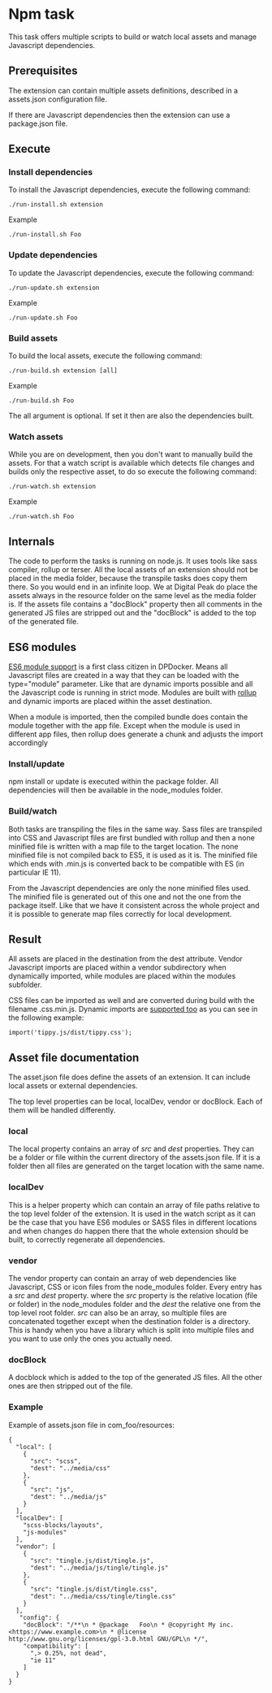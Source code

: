 # Npm task
This task offers multiple scripts to build or watch local assets and manage Javascript dependencies.

## Prerequisites
The extension can contain multiple assets definitions, described in a assets.json configuration file.

If there are Javascript dependencies then the extension can use a package.json file.

## Execute
### Install dependencies
To install the Javascript dependencies, execute the following command:

`./run-install.sh extension`

Example

`./run-install.sh Foo`

### Update dependencies
To update the Javascript dependencies, execute the following command:

`./run-update.sh extension`

Example

`./run-update.sh Foo`

### Build assets
To build the local assets, execute the following command:

`./run-build.sh extension [all]`

Example

`./run-build.sh Foo`

The all argument is optional. If set it then are also the dependencies built.

### Watch assets
While you are on development, then you don't want to manually build the assets. For that a watch script is available which detects file changes and builds only the respective asset, to do so execute the following command:

`./run-watch.sh extension`

Example

`./run-watch.sh Foo`

## Internals
The code to perform the tasks is running on node.js. It uses tools like sass compiler, rollup or terser. All the local assets of an extension should not be placed in the media folder, because the transpile tasks does copy them there. So you would end in an infinite loop. We at Digital Peak do place the assets always in the resource folder on the same level as the media folder is.
If the assets file contains a "docBlock" property then all comments in the generated JS files are stripped out and the "docBlock" is added to the top of the generated file.

## ES6 modules
[ES6 module support](https://developer.mozilla.org/en-US/docs/Web/JavaScript/Guide/Modules) is a first class citizen in DPDocker. Means all Javascript files are created in a way that they can be loaded with the type="module" parameter. Like that are dynamic imports possible and all the Javascript code is running in strict mode. Modules are built with [rollup](https://rollupjs.org/es-module-syntax/) and dynamic imports are placed within the asset destination.

When a module is imported, then the compiled bundle does contain the module together with the app file. Except when the module is used in different app files, then rollup does generate a chunk and adjusts the import accordingly

### Install/update
npm install or update is executed within the package folder. All dependencies will then be available in the node_modules folder.

### Build/watch
Both tasks are transpiling the files in the same way. Sass files are transpiled into CSS and Javascript files are first bundled with rollup and then a none minified file is written with a map file to the target location. The none minified file is not compiled back to ES5, it is used as it is. The minified file which ends with .min.js is converted back to be compatible with ES (in particular IE 11).

From the Javascript dependencies are only the none minified files used. The minified file is generated out of this one and not the one from the package itself. Like that we have it consistent across the whole project and it is possible to generate map files correctly for local development.

## Result
All assets are placed in the destination from the dest attribute. Vendor Javascript imports are placed within a vendor subdirectory when dynamically imported, while modules are placed within the modules subfolder.

CSS files can be imported as well and are converted during build with the filename .css.min.js. Dynamic imports are [supported too](https://github.com/Digital-Peak/DPAttachments/commit/bc8ea064421116a70028db1fe66e02af09c6ac27) as you can see in the following example:

`import('tippy.js/dist/tippy.css');`

## Asset file documentation
The asset.json file does define the assets of an extension. It can include local assets or external dependencies.

The top level properties can be local, localDev, vendor or docBlock. Each of them will be handled differently.

### local
The local property contains an array of _src_ and _dest_ properties. They can be a folder or file within the current directory of the assets.json file. If it is a folder then all files are generated on the target location with the same name.

### localDev
This is a helper property which can contain an array of file paths relative to the top level folder of the extension. It is used in the watch script as it can be the case that you have ES6 modules or SASS files in different locations and when changes do happen there that the whole extension should be built, to correctly regenerate all dependencies.

### vendor
The vendor property can contain an array of web dependencies like Javascript, CSS or icon files from the node_modules folder. Every entry has a _src_ and _dest_ property. where the _src_ property is the relative location (file or folder) in the node_modules folder and the _dest_ the relative one from the top level root folder. _src_ can also be an array, so multiple files are concatenated together except when the destination folder is a directory. This is handy when you have a library which is split into multiple files and you want to use only the ones you actually need.

### docBlock
A docblock which is added to the top of the generated JS files. All the other ones are then stripped out of the file.

### Example
Example of assets.json file in com_foo/resources:
```
{
  "local": [
    {
      "src": "scss",
      "dest": "../media/css"
    },
    {
      "src": "js",
      "dest": "../media/js"
    }
  ],  
  "localDev": [
    "scss-blocks/layouts",
    "js-modules"
  ],
  "vendor": [
    {
      "src": "tingle.js/dist/tingle.js",
      "dest": "../media/js/tingle/tingle.js"
    },
    {
      "src": "tingle.js/dist/tingle.css",
      "dest": "../media/css/tingle/tingle.css"
    }
  ],
   "config": {
    "docBlock": "/**\n * @package   Foo\n * @copyright My inc. <https://www.example.com>\n * @license   http://www.gnu.org/licenses/gpl-3.0.html GNU/GPL\n */",
    "compatibility": [
      ",> 0.25%, not dead",
      "ie 11"
    ]
  }
}
```
